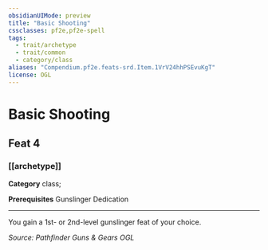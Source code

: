 ```yaml
---
obsidianUIMode: preview
title: "Basic Shooting"
cssclasses: pf2e,pf2e-spell
tags:
  - trait/archetype
  - trait/common
  - category/class
aliases: "Compendium.pf2e.feats-srd.Item.1VrV24hhPSEvuKgT"
license: OGL
---
```

# Basic Shooting
## Feat 4
### [[archetype]]

**Category** class; 



**Prerequisites** Gunslinger Dedication
* * *
You gain a 1st- or 2nd-level gunslinger feat of your choice.

*Source: Pathfinder Guns & Gears*
*OGL*